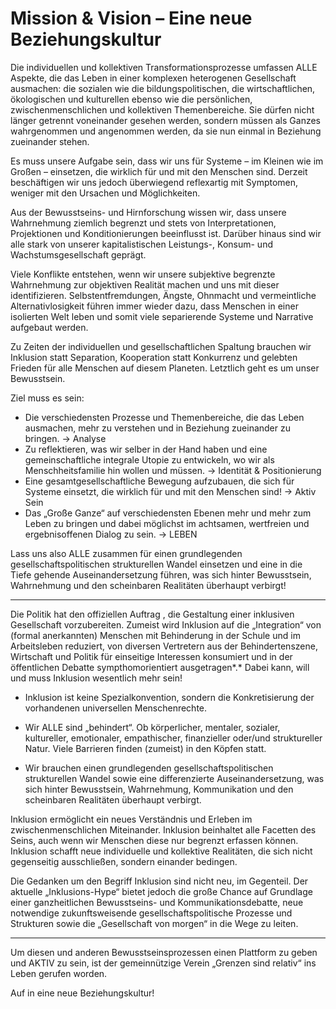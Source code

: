 # Mission & Vision – Eine neue Beziehungskultur

Die individuellen und kollektiven Transformationsprozesse  umfassen ALLE Aspekte, die das Leben in einer komplexen heterogenen  Gesellschaft ausmachen: die sozialen wie die bildungspolitischen, die  wirtschaftlichen, ökologischen und kulturellen ebenso wie die  persönlichen, zwischenmenschlichen und kollektiven Themenbereiche. Sie  dürfen nicht länger getrennt voneinander gesehen werden, sondern müssen  als Ganzes wahrgenommen und angenommen werden, da sie nun einmal in  Beziehung zueinander stehen.

Es muss unsere Aufgabe sein, dass wir uns für Systeme – im Kleinen  wie im Großen – einsetzen, die wirklich für und mit den Menschen sind.  Derzeit beschäftigen wir uns jedoch überwiegend reflexartig mit  Symptomen, weniger mit den Ursachen und Möglichkeiten.

Aus der Bewusstseins- und Hirnforschung wissen wir, dass unsere  Wahrnehmung ziemlich begrenzt und stets von Interpretationen,  Projektionen und Konditionierungen beeinflusst ist. Darüber hinaus sind  wir alle stark von unserer kapitalistischen Leistungs-, Konsum- und  Wachstumsgesellschaft geprägt.

Viele Konflikte entstehen, wenn wir unsere subjektive begrenzte  Wahrnehmung zur objektiven Realität machen und uns mit dieser  identifizieren. Selbstentfremdungen, Ängste, Ohnmacht und vermeintliche  Alternativlosigkeit führen immer wieder dazu, dass Menschen in einer  isolierten Welt leben und somit viele separierende Systeme und Narrative aufgebaut werden.

Zu Zeiten der individuellen und gesellschaftlichen Spaltung brauchen  wir Inklusion statt Separation, Kooperation statt Konkurrenz und  gelebten Frieden für alle Menschen auf diesem Planeten. Letztlich geht  es um unser Bewusstsein.

Ziel muss es sein:

- Die verschiedensten Prozesse und Themenbereiche, die das Leben  ausmachen, mehr zu verstehen und in Beziehung zueinander zu bringen. →  Analyse
- Zu reflektieren, was wir selber in der Hand haben und eine  gemeinschaftliche integrale Utopie zu entwickeln, wo wir als  Menschheitsfamilie hin wollen und müssen. → Identität &  Positionierung
- Eine gesamtgesellschaftliche Bewegung aufzubauen, die sich für  Systeme einsetzt, die wirklich für und mit den Menschen sind! → Aktiv  Sein
- Das „Große Ganze“ auf verschiedensten Ebenen mehr und mehr zum Leben zu bringen und dabei möglichst im achtsamen, wertfreien und  ergebnisoffenen Dialog zu sein. → LEBEN

Lass uns also ALLE zusammen für einen grundlegenden  gesellschaftspolitischen strukturellen Wandel einsetzen und eine in die  Tiefe gehende Auseinandersetzung führen, was sich hinter Bewusstsein,  Wahrnehmung und den scheinbaren Realitäten überhaupt verbirgt!

------

Die Politik hat den offiziellen Auftrag , die  Gestaltung einer inklusiven Gesellschaft vorzubereiten. Zumeist wird  Inklusion auf die „Integration“ von (formal anerkannten) Menschen mit  Behinderung in der Schule und im Arbeitsleben reduziert, von diversen  Vertretern aus der Behindertenszene, Wirtschaft und Politik für  einseitige Interessen konsumiert und in der öffentlichen Debatte  sympthomorientiert ausgetragen*.* Dabei kann, will und muss Inklusion wesentlich mehr sein!

- Inklusion ist keine Spezialkonvention, sondern die Konkretisierung der vorhandenen universellen Menschenrechte.

- Wir ALLE sind „behindert“. Ob körperlicher, mentaler, sozialer,  kultureller, emotionaler, empathischer, finanzieller oder/und  struktureller Natur. Viele Barrieren finden (zumeist) in den Köpfen  statt.

- Wir brauchen einen grundlegenden gesellschaftspolitischen  strukturellen Wandel sowie eine differenzierte Auseinandersetzung, was  sich hinter Bewusstsein, Wahrnehmung, Kommunikation und den scheinbaren  Realitäten überhaupt verbirgt.

Inklusion ermöglicht ein neues Verständnis und Erleben im  zwischenmenschlichen Miteinander. Inklusion beinhaltet alle Facetten des Seins, auch wenn wir Menschen diese nur begrenzt erfassen können.  Inklusion schafft neue individuelle und kollektive Realitäten, die sich  nicht gegenseitig ausschließen, sondern einander bedingen.

Die Gedanken um den Begriff Inklusion sind nicht neu, im Gegenteil.  Der aktuelle „Inklusions-Hype“ bietet jedoch die große Chance auf  Grundlage einer ganzheitlichen Bewusstseins- und Kommunikationsdebatte,  neue notwendige zukunftsweisende gesellschaftspolitische Prozesse und  Strukturen sowie die „Gesellschaft von morgen“ in die Wege zu leiten.

------

Um diesen und anderen Bewusstseinsprozessen  einen Plattform zu geben und AKTIV zu sein, ist der gemeinnützige Verein „Grenzen sind relativ“ ins Leben gerufen worden.

Auf in eine neue Beziehungskultur!